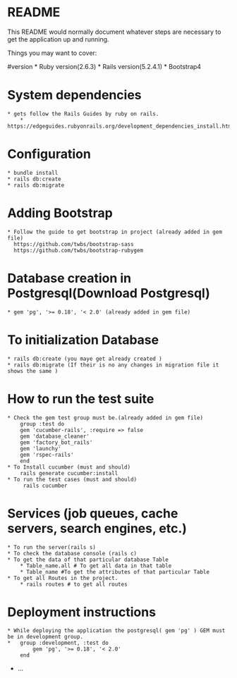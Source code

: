 # README

This README would normally document whatever steps are necessary to get the
application up and running.

Things you may want to cover:

#version
    * Ruby version(2.6.3)
    * Rails version(5.2.4.1)
    * Bootstrap4

# System dependencies
    * gets follow the Rails Guides by ruby on rails.
        * https://edgeguides.rubyonrails.org/development_dependencies_install.html 
    

# Configuration
    * bundle install
    * rails db:create 
    * rails db:migrate
# Adding Bootstrap 
    * Follow the guide to get bootstrap in project (already added in gem file)
      https://github.com/twbs/bootstrap-sass
      https://github.com/twbs/bootstrap-rubygem
# Database creation in Postgresql(Download Postgresql)
    * gem 'pg', '>= 0.18', '< 2.0' (already added in gem file)

# To initialization Database 
    * rails db:create (you maye get already created ) 
    * rails db:migrate (If their is no any changes in migration file it shows the same )

# How to run the test suite
    * Check the gem test group must be.(already added in gem file)
        group :test do
        gem 'cucumber-rails', :require => false        
        gem 'database_cleaner'
        gem 'factory_bot_rails'
        gem 'launchy'
        gem 'rspec-rails'
        end
    * To Install cucumber (must and should)
        rails generate cucumber:install
    * To run the test cases (must and should)
         rails cucumber

# Services (job queues, cache servers, search engines, etc.)
    * To run the server(rails s)
    * To check the database console (rails c)
    * To get the data of that particular database Table 
        * Table_name.all # To get all data in that table
        * Table_name #To get the attributes of that particular Table
    * To get all Routes in the project.
        * rails routes # to get all routes
    

# Deployment instructions
    * While deploying the application the postgresql( gem 'pg' ) GEM must be in development group.
    *   group :development, :test do
            gem 'pg', '>= 0.18', '< 2.0'
        end 

* ...
